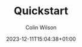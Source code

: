 ---
weight: 100
date: "2023-12-11T15:04:38+01:00"
draft: true
author: "Colin Wilson"
title: "Quickstart"
icon: "rocket_launch"
toc: true
description: "A quickstart guide to creating new content in Lotus Docs"
publishdate: "2023-12-11T15:04:38+01:00"
tags: ["home"]
---